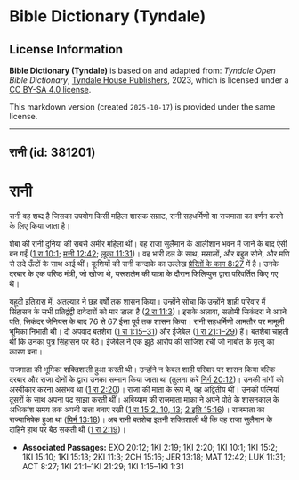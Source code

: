 # Bible Dictionary (Tyndale)

## License Information

**Bible Dictionary (Tyndale)** is based on and adapted from: _Tyndale Open Bible Dictionary_, [Tyndale House Publishers](https://tyndaleopenresources.com/), 2023, which is licensed under a [CC BY-SA 4.0 license](https://creativecommons.org/licenses/by-sa/4.0/legalcode.en).

This markdown version (created `2025-10-17`) is provided under the same license.



--------------------------------

## रानी (id: 381201)

रानी
====

रानी वह शब्द है जिसका उपयोग किसी महिला शासक सम्राट, रानी सहधर्मिणी या राजमाता का वर्णन करने के लिए किया जाता है।

शेबा की रानी दुनिया की सबसे अमीर महिला थीं। वह राजा सुलैमान के आलीशान भवन में जाने के बाद ऐसी बन गईं ([1 रा 10:1](https://ref.ly/1Kgs10:1); [मत्ती 12:42](https://ref.ly/Matt12:42); [लूका 11:31](https://ref.ly/Luke11:31))। वह भारी दल के साथ, मसालों, और बहुत सोने, और मणि से लदे ऊँटों के साथ आई थीं। कूशियों की रानी कन्दाके का उल्लेख [प्रेरितों के काम 8:27](https://ref.ly/Acts8:27) में है। उनके दरबार के एक वरिष्ठ मंत्री, जो खोजा थे, यरूशलेम की यात्रा के दौरान फिलिप्पुस द्वारा परिवर्तित किए गए थे।

यहूदी इतिहास में, अतल्याह ने छह वर्षों तक शासन किया। उन्होंने सोचा कि उन्होंने शाही परिवार में सिंहासन के सभी प्रतिद्वंद्वी दावेदारों को मार डाला है ([2 रा 11:3](https://ref.ly/2Kgs11:3))। इसके अलावा, सलोमी सिकंदरा ने अपने पति, सिकंदर जेनियस के बाद 76 से 67 ईसा पूर्व तक शासन किया। रानी सहधर्मिणी आमतौर पर मामूली भूमिका निभाती थी। दो अपवाद बतशेबा ([1 रा 1:15–31](https://ref.ly/1Kgs1:15-1Kgs1:31)) और ईजेबेल ([1 रा 21:1–29](https://ref.ly/1Kgs21:1-1Kgs21:29)) हैं। बतशेबा चाहती थीं कि उनका पुत्र सिंहासन पर बैठे। ईजेबेल ने एक झूठे आरोप की साजिश रची जो नाबोत के मृत्यु का कारण बना।

राजमाता की भूमिका शक्तिशाली हुआ करती थी। उन्होंने न केवल शाही परिवार पर शासन किया बल्कि दरबार और राजा दोनों के द्वारा उनका सम्मान किया जाता था (तुलना करें [निर्ग 20:12](https://ref.ly/Exod20:12))। उनकी मांगों को अस्वीकार करना असंभव था ([1 रा 2:20](https://ref.ly/1Kgs2:20))। राजा की माता के रूप में, वह अद्वितीय थीं। उनकी पत्नियाँ दूसरों के साथ अपना पद साझा करती थीं। अबिय्याम की राजमाता माका ने अपने पोते के शासनकाल के अधिकांश समय तक अपनी सत्ता बनाए रखी ([1 रा 15:2, 10, 13](https://ref.ly/1Kgs15:2); [2 इति 15:16](https://ref.ly/2Chr15:16))। राजमाता का राज्याभिषेक हुआ था ([यिर्म 13:18](https://ref.ly/Jer13:18))। अब रानी बतशेबा इतनी शक्तिशाली थी कि वह राजा सुलैमान के दाहिने हाथ पर बैठ सकती थी ([1 रा 2:19](https://ref.ly/1Kgs2:19))।

* **Associated Passages:** EXO 20:12; 1KI 2:19; 1KI 2:20; 1KI 10:1; 1KI 15:2; 1KI 15:10; 1KI 15:13; 2KI 11:3; 2CH 15:16; JER 13:18; MAT 12:42; LUK 11:31; ACT 8:27; 1KI 21:1–1KI 21:29; 1KI 1:15–1KI 1:31

